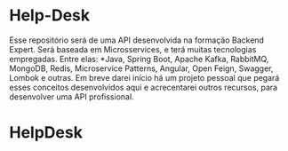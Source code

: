 # Help-Desk
Esse repositório será de uma API desenvolvida na formação Backend Expert. Será baseada em Microsservices, e terá muitas tecnologias empregadas.
Entre elas:
*Java, Spring Boot, Apache Kafka, RabbitMQ, MongoDB, Redis, Microservice Patterns, Angular, Open Feign, Swagger, Lombok e outras. Em breve darei início há um projeto pessoal que 
pegará esses conceitos desenvolvidos aqui e acrecentarei outros recursos, para desenvolver uma API profissional.
# HelpDesk
